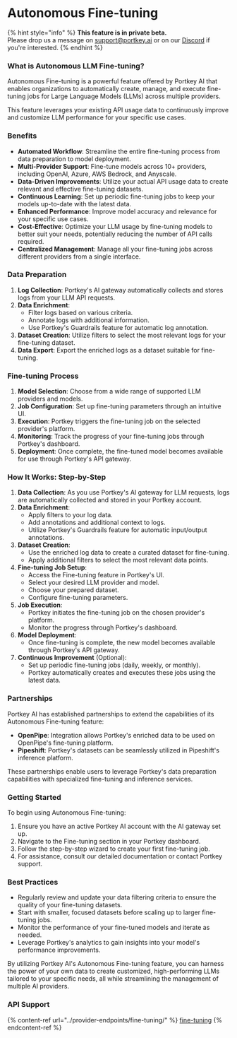 # Autonomous Fine-tuning

{% hint style="info" %}
**This feature is in private beta.**\
Please drop us a message on support@portkey.ai or on our [Discord](https://discord.gg/DD7vgKK299) if you're interested.
{% endhint %}

### What is Autonomous LLM Fine-tuning?

Autonomous Fine-tuning is a powerful feature offered by Portkey AI that enables organizations to automatically create, manage, and execute fine-tuning jobs for Large Language Models (LLMs) across multiple providers.&#x20;

This feature leverages your existing API usage data to continuously improve and customize LLM performance for your specific use cases.

### Benefits

* **Automated Workflow**: Streamline the entire fine-tuning process from data preparation to model deployment.
* **Multi-Provider Support**: Fine-tune models across 10+ providers, including OpenAI, Azure, AWS Bedrock, and Anyscale.
* **Data-Driven Improvements**: Utilize your actual API usage data to create relevant and effective fine-tuning datasets.
* **Continuous Learning**: Set up periodic fine-tuning jobs to keep your models up-to-date with the latest data.
* **Enhanced Performance**: Improve model accuracy and relevance for your specific use cases.
* **Cost-Effective**: Optimize your LLM usage by fine-tuning models to better suit your needs, potentially reducing the number of API calls required.
* **Centralized Management**: Manage all your fine-tuning jobs across different providers from a single interface.

### Data Preparation

1. **Log Collection**: Portkey's AI gateway automatically collects and stores logs from your LLM API requests.
2. **Data Enrichment**:
   * Filter logs based on various criteria.
   * Annotate logs with additional information.
   * Use Portkey's Guardrails feature for automatic log annotation.
3. **Dataset Creation**: Utilize filters to select the most relevant logs for your fine-tuning dataset.
4. **Data Export**: Export the enriched logs as a dataset suitable for fine-tuning.

### Fine-tuning Process

1. **Model Selection**: Choose from a wide range of supported LLM providers and models.
2. **Job Configuration**: Set up fine-tuning parameters through an intuitive UI.
3. **Execution**: Portkey triggers the fine-tuning job on the selected provider's platform.
4. **Monitoring**: Track the progress of your fine-tuning jobs through Portkey's dashboard.
5. **Deployment**: Once complete, the fine-tuned model becomes available for use through Portkey's API gateway.

### How It Works: Step-by-Step

1. **Data Collection**: As you use Portkey's AI gateway for LLM requests, logs are automatically collected and stored in your Portkey account.
2. **Data Enrichment**:
   * Apply filters to your log data.
   * Add annotations and additional context to logs.
   * Utilize Portkey's Guardrails feature for automatic input/output annotations.
3. **Dataset Creation**:
   * Use the enriched log data to create a curated dataset for fine-tuning.
   * Apply additional filters to select the most relevant data points.
4. **Fine-tuning Job Setup**:
   * Access the Fine-tuning feature in Portkey's UI.
   * Select your desired LLM provider and model.
   * Choose your prepared dataset.
   * Configure fine-tuning parameters.
5. **Job Execution**:
   * Portkey initiates the fine-tuning job on the chosen provider's platform.
   * Monitor the progress through Portkey's dashboard.
6. **Model Deployment**:
   * Once fine-tuning is complete, the new model becomes available through Portkey's API gateway.
7. **Continuous Improvement** (Optional):
   * Set up periodic fine-tuning jobs (daily, weekly, or monthly).
   * Portkey automatically creates and executes these jobs using the latest data.

### Partnerships

Portkey AI has established partnerships to extend the capabilities of its Autonomous Fine-tuning feature:

* **OpenPipe**: Integration allows Portkey's enriched data to be used on OpenPipe's fine-tuning platform.
* **Pipeshift**: Portkey's datasets can be seamlessly utilized in Pipeshift's inference platform.

These partnerships enable users to leverage Portkey's data preparation capabilities with specialized fine-tuning and inference services.

### Getting Started

To begin using Autonomous Fine-tuning:

1. Ensure you have an active Portkey AI account with the AI gateway set up.
2. Navigate to the Fine-tuning section in your Portkey dashboard.
3. Follow the step-by-step wizard to create your first fine-tuning job.
4. For assistance, consult our detailed documentation or contact Portkey support.

### Best Practices

* Regularly review and update your data filtering criteria to ensure the quality of your fine-tuning datasets.
* Start with smaller, focused datasets before scaling up to larger fine-tuning jobs.
* Monitor the performance of your fine-tuned models and iterate as needed.
* Leverage Portkey's analytics to gain insights into your model's performance improvements.

By utilizing Portkey AI's Autonomous Fine-tuning feature, you can harness the power of your own data to create customized, high-performing LLMs tailored to your specific needs, all while streamlining the management of multiple AI providers.

### API Support

{% content-ref url="../provider-endpoints/fine-tuning/" %}
[fine-tuning](../provider-endpoints/fine-tuning/)
{% endcontent-ref %}
